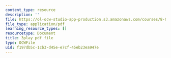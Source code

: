 ```yaml
---
content_type: resource
description: ''
file: https://ol-ocw-studio-app-production.s3.amazonaws.com/courses/8-01sc-classical-mechanics-fall-2016/f197db5c1cb3d45ee7cf45eb23ea947e_huPKjd3wLyc.pdf
file_type: application/pdf
learning_resource_types: []
resourcetype: Document
title: 3play pdf file
type: OCWFile
uid: f197db5c-1cb3-d45e-e7cf-45eb23ea947e
---
```

